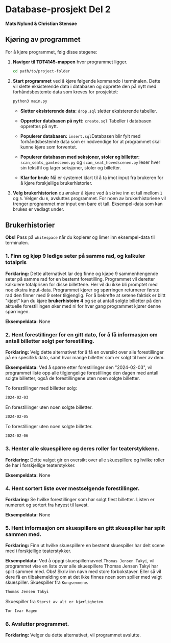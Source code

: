 # Database-prosjekt Del 2
**Mats Nylund & Christian Stensøe**

## Kjøring av programmet

For å kjøre programmet, følg disse stegene:

1. **Naviger til TDT4145-mappen** hvor programmet ligger.

    ```bash
    cd path/to/project-folder
    ```

2. **Start programmet** ved å kjøre følgende kommando i terminalen. Dette vil slette eksisterende data i databasen og opprette den på nytt med forhåndsbestemte data som kreves for prosjektet:

    ```bash
    python3 main.py
    ```
    - **Sletter eksisterende data:** `drop.sql` sletter eksisterende tabeller. 

    - **Oppretter databasen på nytt:** `create.sql` Tabeller i databasen opprettes på nytt.

    - **Populerer databasen:** `insert.sql`Databasen blir fylt med forhåndsbestemte data som er nødvendige for at programmet skal kunne kjøre som forventet.

    - **Populerer databasen med seksjoner, stoler og billetter:** `scan_seats_gamlescene.py` og `scan_seat_hovedscenen.py` leser hver sin tekstfil og lager seksjoner, stoler og billetter. 

    - **Klar for bruk:** Nå er systemet klart til å ta imot input fra brukeren for å kjøre forskjellige brukerhistorier.


3. **Velg brukerhistorien** du ønsker å kjøre ved å skrive inn et tall mellom `1` og `5`. Velger du `6`, avsluttes programmet. For noen av brukerhistoriene vil trenger programmet mer input enn bare et tall. Eksempel-data som kan brukes er vedlagt under.

## Brukerhistorier
**Obs!** Pass på `whitespace` når du kopierer og limer inn eksempel-data til terminalen. 

### 1. Finn og kjøp 9 ledige seter på samme rad, og kalkuler totalpris
**Forklaring:** Dette alternativet lar deg finne og kjøpe 9 sammenhengende seter på samme rad for en bestemt forestilling. Programmet vil deretter kalkulere totalprisen for disse billettene. Her vil du ikke bli promptet med noe ekstra input-data. Programmet kjører og spørringen returnerer første rad den finner med 9 seter tilgjenglig. For å bekrefte at setene faktisk er blitt "kjøpt" kan du kjøre **brukerhistoire 4** og se at antall solgte billetter på den aktuelle forestillingen øker med ni for hver gang programmet kjører denne spørringen. 

**Eksempeldata:** None

### 2. Hent forestillinger for en gitt dato, for å få informasjon om antall billetter solgt per forestilling.
**Forklaring:** Velg dette alternativet for å få en oversikt over alle forestillinger på en spesifikk dato, samt hvor mange billetter som er solgt til hver av dem.

**Eksempeldata:** Ved å spørre etter forestillinger den "2024-02-03", vil programmet liste opp alle tilgjengelige forestillinge den dagen med antall solgte billetter, også de forestillingene uten noen solgte billetter. 

To forestillinger med billetter solg:
```bash
2024-02-03 
```
En forestillinger uten noen solgte billetter. 
```bash
2024-02-05 
```
To forestillinger uten noen solgte billetter. 
```bash
2024-02-06
```

### 3. Henter alle skuespillere og deres roller for teaterstykkene.
**Forklaring:** Dette valget gir en oversikt over alle skuespillere og hvilke roller de har i forskjellige teaterstykker.

**Eksempeldata:** None

### 4. Hent sortert liste over mestselgende forestillinger.
**Forklaring:** Se hvilke forestillinger som har solgt flest billetter. Listen er numerert og sortert fra høyest til lavest.

**Eksempeldata:** None

### 5. Hent informasjon om skuespillere en gitt skuespiller har spilt sammen med.
**Forklaring:** Finn ut hvilke skuespillere en bestemt skuespiller har delt scene med i forskjellige teaterstykker.

**Eksempeldata:** Ved å oppgi skuespillernavnet `Thomas Jensen Takyi`, vil programmet vise en liste over alle skuespillere Thomas Jensen Takyi har spilt sammen med. Obs! Skriv inn navn med store forbokstaver. Eller så vil dere få en tilbakemelding om at det ikke finnes noen som spiller med valgt skuespiller.
Skuespiller fra `Kongsemnene`. 
```bash
Thomas Jensen Takyi
```
Skuespiller fra `Størst av alt er kjærligheten`. 
```bash
Tor Ivar Hagen
```

### 6. Avslutter programmet.
**Forklaring:** Velger du dette alternativet, vil programmet avslutte.
